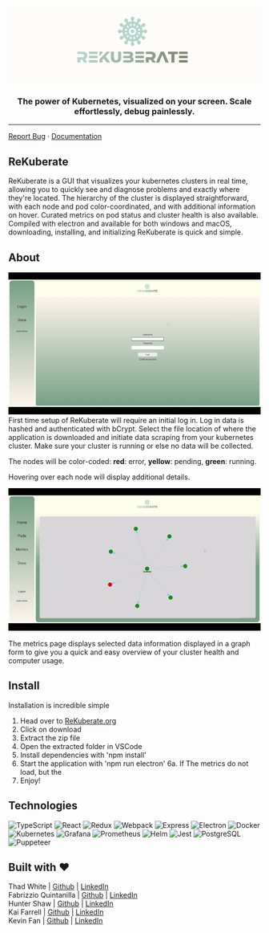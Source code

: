 [![Untitled (1000 × 300 px)](https://raw.githubusercontent.com/oslabs-beta/ReKuberate/dev/assets/ReKuberate.png)](https://rekuberate.org)

<div align='center'>

### The power of Kubernetes, visualized on your screen. Scale effortlessly, debug painlessly.

<hr>

</div>
<a href="https://github.com/open-source-labs/ReKuberate/issues">Report Bug</a>
·
<a href="https://rekuberate.org">Documentation</a>

## ReKuberate

ReKuberate is a GUI that visualizes your kubernetes clusters in real time, allowing you to quickly see and diagnose problems and exactly where they're located. The hierarchy of the cluster is displayed straightforward, with each node and pod color-coordinated, and with additional information on hover. Curated metrics on pod status and cluster health is also available. Compiled with electron and available for both windows and macOS, downloading, installing, and initializing ReKuberate is quick and simple.

## About

<img src='assets/login.gif'>
First time setup of ReKuberate will require an initial log in. Log in data is hashed and authenticated with bCrypt. Select the file location of where the application is downloaded and initiate data scraping from your kubernetes cluster. Make sure your cluster is running or else no data will be collected.

The nodes will be color-coded: **red**: error, **yellow**: pending, **green**: running.

Hovering over each node will display additional details.

<img src='assets/metrics.gif'>

The metrics page displays selected data information displayed in a graph form to give you a quick and easy overview of your cluster health and computer usage.

## Install

Installation is incredible simple

1. Head over to <a href="https://rekuberate.org">ReKuberate.org</a>
2. Click on download
3. Extract the zip file
4. Open the extracted folder in VSCode
5. Install dependencies with 'npm install'
6. Start the application with 'npm run electron'
6a. If The metrics do not load, but the 
7. Enjoy!

## Technologies

![TypeScript](https://img.shields.io/badge/TypeScript-007ACC?style=for-the-badge&logo=typescript&logoColor=white)
![React](https://img.shields.io/badge/-react-61DAFB?style=for-the-badge&logo=react&logoColor=white)
![Redux](https://img.shields.io/badge/-Redux-764ABC?style=for-the-badge&logo=react&logoColor=white)
![Webpack](https://img.shields.io/badge/Webpack-2CA5E0?style=for-the-badge&logo=webpack&logoColor=white)
![Express](https://img.shields.io/badge/Express-000000?style=for-the-badge&logo=express&logoColor=white)
![Electron](https://img.shields.io/badge/Electron-2B2E3A?style=for-the-badge&logo=electron&logoColor=9FEAF9)
![Docker](https://img.shields.io/badge/Docker-2CA5E0?style=for-the-badge&logo=docker&logoColor=white)
![Kubernetes](https://img.shields.io/badge/kubernetes-326ce5.svg?&style=for-the-badge&logo=kubernetes&logoColor=white)
![Grafana](https://img.shields.io/badge/Grafana-F2F4F9?style=for-the-badge&logo=grafana&logoColor=orange&labelColor=F2F4F9)
![Prometheus](https://img.shields.io/badge/Prometheus-000000?style=for-the-badge&logo=prometheus&labelColor=000000)
![Helm](https://img.shields.io/badge/Helm-0F1689?style=for-the-badge&logo=Helm&labelColor=0F1689)
![Jest](https://img.shields.io/badge/jest-C21325?style=for-the-badge&logo=jest&logoColor=white)
![PostgreSQL](https://img.shields.io/badge/postgresql-31648C?style=for-the-badge&logo=postgresql&logoColor=white)
![Puppeteer](https://img.shields.io/badge/puppeteer-white?style=for-the-badge&logo=puppeteer&logoColor=01D8A2)

## Built with ♥

Thad White | <a href='https://github.com/thadd225'>Github</a> | <a href='https://www.linkedin.com/in/thad-white/'>LinkedIn</a><br>
Fabrizzio Quintanilla | <a href='https://github.com/Fab3005'>Github</a> | <a href='https://www.linkedin.com/in/fabrizzio-quintanilla-b58388244/'>LinkedIn</a><br>
Hunter Shaw | <a href='https://github.com/HShaw215'>Github</a> | <a href='https://www.linkedin.com/in/hunter-shaw-39430a181/'>LinkedIn</a><br>
Kai Farrell | <a href='https://github.com/farrellkai'>Github</a> | <a href='https://www.linkedin.com/in/kaifarrell/'>LinkedIn</a><br>
Kevin Fan | <a href='https://github.com/kfan1'>Github</a> | <a href='https://www.linkedin.com/in/kfan1/'>LinkedIn</a><br>
